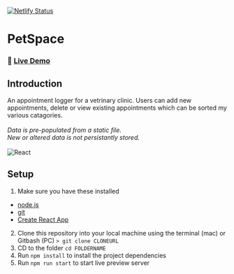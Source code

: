[![Netlify Status](https://api.netlify.com/api/v1/badges/1a3a151a-7f98-4acf-9c0f-2fd343dcb274/deploy-status)](https://app.netlify.com/sites/petspace-demo/deploys)
# PetSpace

### 🔗 [Live Demo](https://petspace-demo.netlify.app/)

## Introduction

An appointment logger for a vetrinary clinic. Users can add new appointments, delete or view existing appointments which can be sorted my various catagories.
\
\
*Data is pre-populated from a static file.*
\
*New or altered data is not persistantly stored.* 
\
\
![React](https://img.shields.io/badge/-React-%23282C34?style=flat-square&logo=react)

## Setup

1. Make sure you have these installed

- [node.js](http://nodejs.org/)
- [git](http://git-scm.com/)
- [Create React App](https://facebook.github.io/create-react-app/)

2. Clone this repository into your local machine using the terminal (mac) or Gitbash (PC) `> git clone CLONEURL`
3. CD to the folder `cd FOLDERNAME`
4. Run `npm install` to install the project dependencies
5. Run `npm run start` to start live preview server
